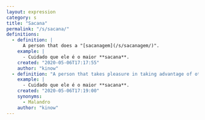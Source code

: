 ```yaml
---
layout: expression
category: s
title: "Sacana"
permalink: "/s/sacana/"
definitions:
  - definition: |
      A person that does a "[sacanagem](/s/sacanagem/)".
    example: |
      - Cuidado que ele é o maior **sacana**.
    created: "2020-05-06T17:17:55"
    author: "kinow"
  - definition: "A person that takes pleasure in taking advantage of others."
    example: |
      - Cuidado que ele é o maior **sacana**.
    created: "2020-05-06T17:19:00"
    synonyms:
      - Malandro
    author: "kinow"
---
```

